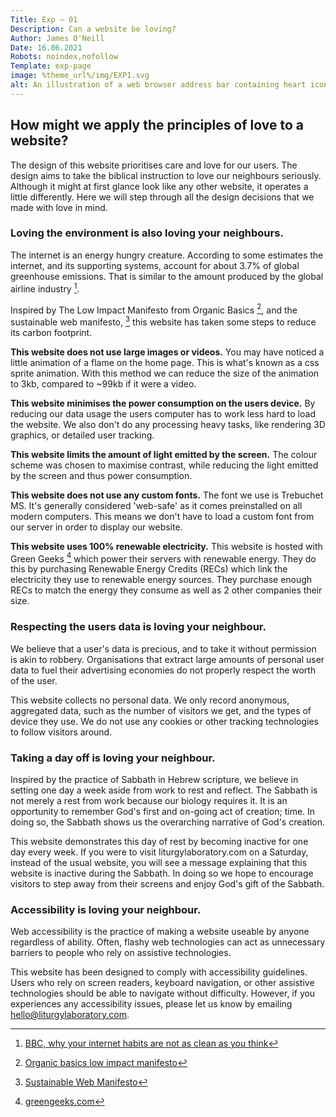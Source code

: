 ```yaml
---
Title: Exp — 01
Description: Can a website be loving?
Author: James O'Neill
Date: 16.06.2021
Robots: noindex,nofollow
Template: exp-page
image: %theme_url%/img/EXP1.svg
alt: An illustration of a web browser address bar containing heart icons.
---
```




## How might we apply the principles of love to a website?

The design of this website prioritises care and love for our users. The design aims to take the biblical instruction to love our neighbours seriously. Although it might at first glance look like any other website, it operates a little differently. Here we will step through all the design decisions that we made with love in mind.

### Loving the environment is also loving your neighbours.

The internet is an energy hungry creature. According to some estimates the internet, and its supporting systems, account for about 3.7% of global greenhouse emissions. That is similar to the amount produced by the global airline industry [^1].

Inspired by The Low Impact Manifesto from Organic Basics [^2], and the sustainable web manifesto, [^3] this website has taken some steps to reduce its carbon footprint.

**This website does not use large images or videos.**
You may have noticed a little animation of a flame on the home page. This is what's known as a css sprite animation. With this method we can reduce the size of the animation to 3kb, compared to ~99kb if it were a video.

**This website minimises the power consumption on the users device.**
By reducing our data usage the users computer has to work less hard to load the website. We also don't do any processing heavy tasks, like rendering 3D graphics, or detailed user tracking.

**This website limits the amount of light emitted by the screen.**
The colour scheme was chosen to maximise contrast, while reducing the light emitted by the screen and thus power consumption.

**This website does not use any custom fonts.**
The font we use is Trebuchet MS. It's generally considered 'web-safe' as it comes preinstalled on all modern computers. This means we don't have to load a custom font from our server in order to display our website.

**This website uses 100% renewable electricity.**
This website is hosted with Green Geeks [^4] which power their servers with renewable energy. They do this by purchasing Renewable Energy Credits (RECs) which link the electricity they use to renewable energy sources. They purchase enough RECs to match the energy they consume as well as 2 other companies their size.

### Respecting the users data is loving your neighbour.

We believe that a user's data is precious, and to take it without permission is akin to robbery. Organisations that extract large amounts of personal user data to fuel their advertising economies do not properly respect the worth of the user.

This website collects no personal data. We only record anonymous, aggregated data, such as the number of visitors we get, and the types of device they use. We do not use any cookies or other tracking technologies to follow visitors around.

### Taking a day off is loving your neighbour.

Inspired by the practice of Sabbath in Hebrew scripture, we believe in setting one day a week aside from work to rest and reflect. The Sabbath is not merely a rest from work because our biology requires it. It is an opportunity to remember God's first and on-going act of creation; time. In doing so, the Sabbath shows us the overarching narrative of God's creation.

This website demonstrates this day of rest by becoming inactive for one day every week. If you were to visit liturgylaboratory.com on a Saturday, instead of the usual website, you will see a message explaining that this website is inactive during the Sabbath. In doing so we hope to encourage visitors to step away from their screens and enjoy God's gift of the Sabbath.

### Accessibility is loving your neighbour.

Web accessibility is the practice of making a website useable by anyone regardless of ability. Often, flashy web technologies can act as unnecessary barriers to people who rely on assistive technologies.

This website has been designed to comply with accessibility guidelines. Users who rely on screen readers, keyboard navigation, or other assistive technologies should be able to navigate without difficulty. However, if you experiences any accessibility issues, please let us know by emailing [hello@liturgylaboratory.com](mailto:hello@liturgylaboratory.com).


[^1]:[BBC, why your internet habits are not as clean as you think](https://www.bbc.com/future/article/20200305-why-your-internet-habits-are-not-as-clean-as-you-think)
[^2]:[Organic basics low impact manifesto](https://lowimpact.organicbasics.com/eur#manifesto)
[^3]:[Sustainable Web Manifesto](https://www.sustainablewebmanifesto.com/)
[^4]:[greengeeks.com](https://greengeeks.com)
